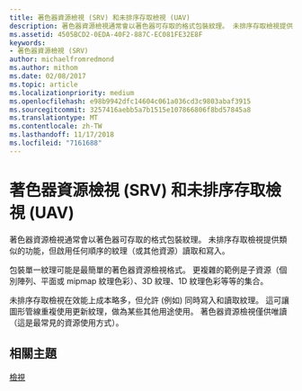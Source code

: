 ```yaml
---
title: 著色器資源檢視 (SRV) 和未排序存取檢視 (UAV)
description: 著色器資源檢視通常會以著色器可存取的格式包裝紋理。 未排序存取檢視提供類似的功能，但啟用任何順序的紋理（或其他資源）讀取和寫入。
ms.assetid: 4505BCD2-0EDA-40F2-887C-EC081FE32E8F
keywords:
- 著色器資源檢視 (SRV)
author: michaelfromredmond
ms.author: mithom
ms.date: 02/08/2017
ms.topic: article
ms.localizationpriority: medium
ms.openlocfilehash: e98b9942dfc14604c061a036cd3c9803abaf3915
ms.sourcegitcommit: 3257416aebb5a7b1515e107866806f8bd57845a8
ms.translationtype: MT
ms.contentlocale: zh-TW
ms.lasthandoff: 11/17/2018
ms.locfileid: "7161688"
---
```

# <a name="shader-resource-view-srv-and-unordered-access-view-uav"></a>著色器資源檢視 (SRV) 和未排序存取檢視 (UAV)


著色器資源檢視通常會以著色器可存取的格式包裝紋理。 未排序存取檢視提供類似的功能，但啟用任何順序的紋理（或其他資源）讀取和寫入。

包裝單一紋理可能是最簡單的著色器資源檢視格式。 更複雜的範例是子資源（個別陣列、平面或 mipmap 紋理色彩）、3D 紋理、1D 紋理色彩等等的集合。

未排序存取檢視在效能上成本略多，但允許 (例如) 同時寫入和讀取紋理。 這可讓圖形管線重複使用更新紋理，做為某些其他用途使用。 著色器資源檢視僅供唯讀（這是最常見的資源使用方式）。

## <a name="span-idrelated-topicsspanrelated-topics"></a><span id="related-topics"></span>相關主題


[檢視](views.md)

 

 




